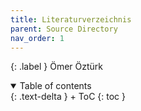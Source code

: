 ```yaml
---
title: Literaturverzeichnis
parent: Source Directory
nav_order: 1
---
```


{: .label }
Ömer Öztürk

<details open markdown="block">
{: .text-delta }
<summary>Table of contents</summary>
+ ToC
{: toc }
</details>